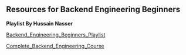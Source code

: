 ## **Resources for Backend Engineering Beginners**

**Playlist By Hussain Nasser**

[Backend_Engineering_Beginners_Playlist](https://www.youtube.com/playlist?list=PLQnljOFTspQUNnO4p00ua_C5mKTfldiYT)

[Complete_Backend_Engineering_Course](https://www.youtube.com/playlist?list=PLQnljOFTspQXjD0HOzN7P2tgzu7scWpl2)
